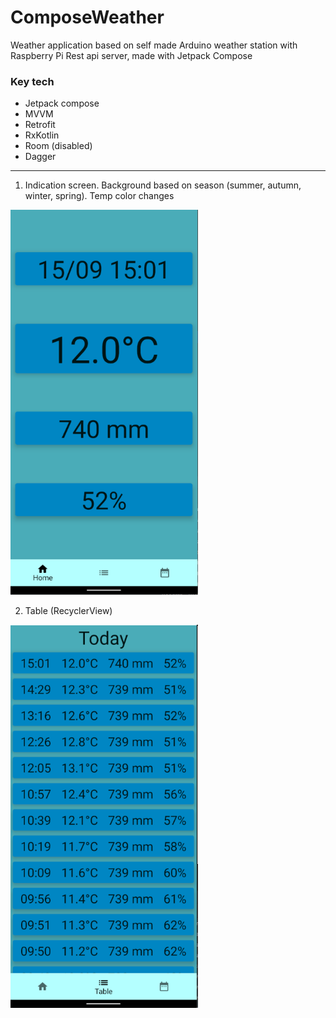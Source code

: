 # ComposeWeather

Weather application based on self made Arduino weather station with Raspberry Pi Rest api server, made with Jetpack Compose

### Key tech
+ Jetpack compose
+ MVVM
+ Retrofit
+ RxKotlin
+ Room (disabled)
+ Dagger


---
1. Indication screen. Background based on season (summer, autumn, winter, spring). Temp color changes

<img src="Screenshots/home.png" width="300">

2. Table (RecyclerView)

<img src="Screenshots/table.png" width="300">

